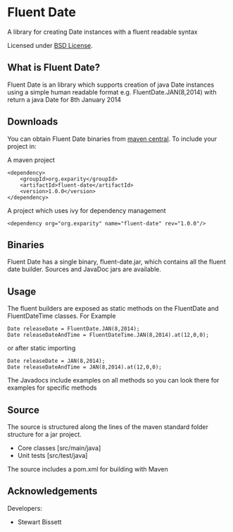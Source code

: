 Fluent Date
===========

A library for creating Date instances with a fluent readable syntax

Licensed under [BSD License][].

What is Fluent Date?
-----------------
Fluent Date is an library which supports creation of java Date instances using a simple human readable format e.g. FluentDate.JAN(8,2014) with return a java Date for 8th January 2014

Downloads
---------
You can obtain Fluent Date binaries from [maven central][]. To include your project in:

A maven project

    <dependency>
        <groupId>org.exparity</groupId>
        <artifactId>fluent-date</artifactId>
        <version>1.0.0</version>
    </dependency>

A project which uses ivy for dependency management

    <dependency org="org.exparity" name="fluent-date" rev="1.0.0"/>
            
Binaries
--------
Fluent Date has a single binary, fluent-date.jar, which contains all the fluent date builder. Sources and JavaDoc jars are available.

Usage
-------------

The fluent builders are exposed as static methods on the FluentDate and FluentDateTime classes. For Example

	Date releaseDate = FluentDate.JAN(8,2014);
	Date releaseDateAndTime = FluentDateTime.JAN(8,2014).at(12,0,0);

or after static importing

	Date releaseDate = JAN(8,2014);
	Date releaseDateAndTime = JAN(8,2014).at(12,0,0);

The Javadocs include examples on all methods so you can look there for examples for specific methods

Source
------
The source is structured along the lines of the maven standard folder structure for a jar project.

  * Core classes [src/main/java]
  * Unit tests [src/test/java]

The source includes a pom.xml for building with Maven 

Acknowledgements
----------------
Developers:
  * Stewart Bissett

[BSD License]: http://opensource.org/licenses/BSD-3-Clause
[Maven central]: http://search.maven.org/#search%7Cga%7C1%7Ca%3A%22fluent-date%22
